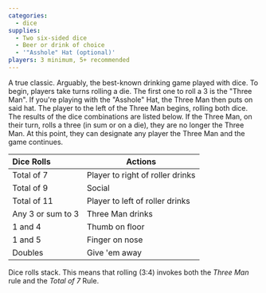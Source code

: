```yaml
---
categories:
  - dice
supplies:
  - Two six-sided dice
  - Beer or drink of choice
  - '"Asshole" Hat (optional)'
players: 3 minimum, 5+ recommended
---
```

A true classic. Arguably, the best-known drinking game played with dice.
To begin, players take turns rolling a die. The first one to roll a 3 is the "Three Man". If you're playing with the "Asshole" Hat, the Three Man then puts on said hat.
The player to the left of the Three Man begins, rolling both dice. The results of the dice combinations are listed below.
If the Three Man, on their turn, rolls a three (in sum or on a die), they are no longer the Three Man. At this point, they can designate any player the Three Man and the game continues.

Dice Rolls | Actions
:---|---
Total of 7 | Player to right of roller drinks
Total of 9 | Social
Total of 11 | Player to left of roller drinks
Any 3 or sum to 3 | Three Man drinks
1 and 4 | Thumb on floor
1 and 5 | Finger on nose
Doubles | Give 'em away


Dice rolls stack. This means that rolling (3:4) invokes both the *Three Man* rule and the *Total of 7* Rule.
